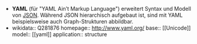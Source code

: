 - **YAML** (für "YAML Ain’t Markup Language") erweitert Syntax und Modell von
  [JSON](json). Während JSON hierarchisch aufgebaut ist, sind mit YAML
  beispielsweise auch Graph-Strukturen abbildbar.
-
  wikidata:: Q281876
  homepage:: http://www.yaml.org/
  base:: [[Unicode]]
  model:: [[yaml]]
  application:: structure